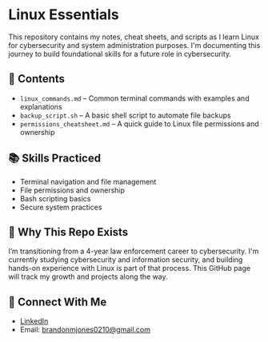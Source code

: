 # Linux Essentials

This repository contains my notes, cheat sheets, and scripts as I learn Linux for cybersecurity and system administration purposes. I'm documenting this journey to build foundational skills for a future role in cybersecurity.

## 📁 Contents

- `linux_commands.md` – Common terminal commands with examples and explanations
- `backup_script.sh` – A basic shell script to automate file backups
- `permissions_cheatsheet.md` – A quick guide to Linux file permissions and ownership

## 📚 Skills Practiced

- Terminal navigation and file management
- File permissions and ownership
- Bash scripting basics
- Secure system practices

## 🧠 Why This Repo Exists

I’m transitioning from a 4-year law enforcement career to cybersecurity. I'm currently studying cybersecurity and information security, and building hands-on experience with Linux is part of that process. This GitHub page will track my growth and projects along the way.

## 🔗 Connect With Me

- [LinkedIn](http://www.linkedin.com/in/brandon-jones-056b602b2) 
- Email: brandonmjones0210@gmail.com
